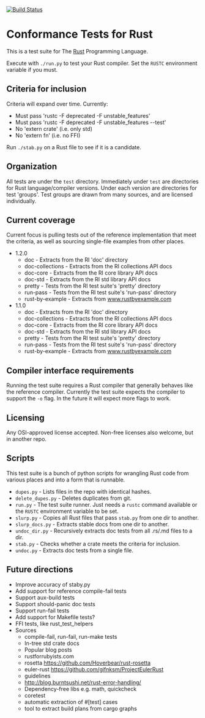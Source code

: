 [![Build Status](https://travis-ci.org/brson/ctrs.svg?branch=master)](https://travis-ci.org/brson/ctrs)

# Conformance Tests for Rust

This is a test suite for The [Rust] Programming Language.

Execute with `./run.py` to test your Rust compiler.
Set the `RUSTC` environment variable if you must.

[Rust]: http://www.rust-lang.org

## Criteria for inclusion

Criteria will expand over time.
Currently:

* Must pass 'rustc -F deprecated -F unstable_features'
* Must pass 'rustc -F deprecated -F unstable_features --test'
* No 'extern crate' (i.e. only std)
* No 'extern fn' (i.e. no FFI)

Run `./stab.py` on a Rust file to see if it is a candidate.

## Organization

All tests are under the `test` directory. Immediately under `test` are
directories for Rust language/compiler versions. Under each version
are directories for test 'groups'. Test groups are drawn from many
sources, and are licensed individually.

## Current coverage

Current focus is pulling tests out of the reference implementation that
meet the criteria, as well as sourcing single-file examples from
other places.

- 1.2.0
  - doc - Extracts from the RI 'doc' directory
  - doc-collections - Extracts from the RI collections API docs
  - doc-core - Extracts from the RI core library API docs
  - doc-std - Extracts from the RI std library API docs
  - pretty - Tests from the RI test suite's 'pretty' directory
  - run-pass - Tests from the RI test suite's 'run-pass' directory
  - rust-by-example - Extracts from www.rustbyexample.com
- 1.1.0
  - doc - Extracts from the RI 'doc' directory
  - doc-collections - Extracts from the RI collections API docs
  - doc-core - Extracts from the RI core library API docs
  - doc-std - Extracts from the RI std library API docs
  - pretty - Tests from the RI test suite's 'pretty' directory
  - run-pass - Tests from the RI test suite's 'run-pass' directory
  - rust-by-example - Extracts from www.rustbyexample.com

## Compiler interface requirements

Running the test suite requires a Rust compiler that generally behaves
like the reference compiler. Currently the test suite expects the
compiler to support the `-o` flag. In the future it will expect more
flags to work.

## Licensing

Any OSI-approved license accepted. Non-free
licenses also welcome, but in another repo.

## Scripts

This test suite is a bunch of python scripts for wrangling Rust code
from various places and into a form that is runnable.

* `dupes.py` - Lists files in the repo with identical hashes.
* `delete_dupes.py` - Deletes duplicates from git.
* `run.py` - The test suite runner. Just needs a `rustc` command
  available or the `RUSTC` environment variable to be set.
* `slurp.py` - Copies all Rust files that pass `stab.py` from one dir to another.
* `slurp_docs.py` - Extracts stable docs from one dir to another.
* `undoc_dir.py` - Recursively extracts doc tests from all .rs/.md files to a dir.
* `stab.py` - Checks whether a crate meets the criteria for inclusion.
* `undoc.py` - Extracts doc tests from a single file.

## Future directions

* Improve accuracy of staby.py
* Add support for reference compile-fail tests
* Support aux-build tests
* Support should-panic doc tests
* Support run-fail tests
* Add support for Makefile tests?
* FFI tests, like rust_test_helpers
* Sources
  * compile-fail, run-fail, run-make tests
  * In-tree std crate docs
  * Popular blog posts
  * rustforrubyists.com
  * rosetta https://github.com/Hoverbear/rust-rosetta
  * euler-rust https://github.com/gifnksm/ProjectEulerRust
  * guidelines
  * http://blog.burntsushi.net/rust-error-handling/
  * Dependency-free libs e.g. math, quickcheck
  * coretest
  * automatic extraction of #[test] cases
  * tool to extract build plans from cargo graphs

